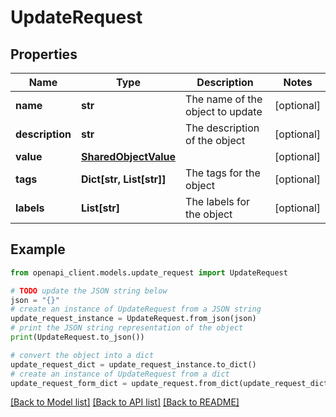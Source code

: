 # UpdateRequest


## Properties

Name | Type | Description | Notes
------------ | ------------- | ------------- | -------------
**name** | **str** | The name of the object to update | [optional] 
**description** | **str** | The description of the object | [optional] 
**value** | [**SharedObjectValue**](SharedObjectValue.md) |  | [optional] 
**tags** | **Dict[str, List[str]]** | The tags for the object | [optional] 
**labels** | **List[str]** | The labels for the object | [optional] 

## Example

```python
from openapi_client.models.update_request import UpdateRequest

# TODO update the JSON string below
json = "{}"
# create an instance of UpdateRequest from a JSON string
update_request_instance = UpdateRequest.from_json(json)
# print the JSON string representation of the object
print(UpdateRequest.to_json())

# convert the object into a dict
update_request_dict = update_request_instance.to_dict()
# create an instance of UpdateRequest from a dict
update_request_form_dict = update_request.from_dict(update_request_dict)
```
[[Back to Model list]](../README.md#documentation-for-models) [[Back to API list]](../README.md#documentation-for-api-endpoints) [[Back to README]](../README.md)


